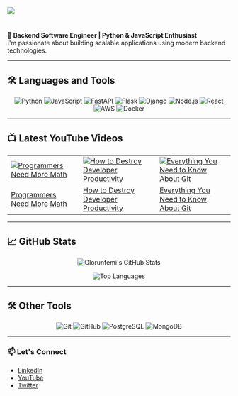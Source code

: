 <p align="left">
  <img src="https://readme-typing-svg.demolab.com?font=Fira+Code&weight=500&size=40&pause=1000&color=F7F7F7&center=false&vCenter=true&width=600&lines=Hey%2C+there+%F0%9F%91%8B;I'm+Olorunfemi+Oloko!;Pleased+to+meet+you!+%F0%9F%98%8A;" />
</p>





#

🚀 **Backend Software Engineer | Python & JavaScript Enthusiast**  
I'm passionate about building scalable applications using modern backend technologies.

---

## 🛠️ **Languages and Tools**

<p align="center">
  <img src="https://img.shields.io/badge/Python-3776AB?style=for-the-badge&logo=python&logoColor=white" alt="Python" />
  <img src="https://img.shields.io/badge/JavaScript-F7DF1E?style=for-the-badge&logo=javascript&logoColor=black" alt="JavaScript" />
  <img src="https://img.shields.io/badge/FastAPI-009688?style=for-the-badge&logo=fastapi&logoColor=white" alt="FastAPI" />
  <img src="https://img.shields.io/badge/Flask-000000?style=for-the-badge&logo=flask&logoColor=white" alt="Flask" />
  <img src="https://img.shields.io/badge/Django-092E20?style=for-the-badge&logo=django&logoColor=white" alt="Django" />
  <img src="https://img.shields.io/badge/Node.js-339933?style=for-the-badge&logo=nodedotjs&logoColor=white" alt="Node.js" />
  <img src="https://img.shields.io/badge/React-20232A?style=for-the-badge&logo=react&logoColor=61DAFB" alt="React" />
  <img src="https://img.shields.io/badge/AWS-232F3E?style=for-the-badge&logo=amazonaws" alt="AWS" />
  <img src="https://img.shields.io/badge/Docker-2496ED?style=for-the-badge&logo=docker&logoColor=white" alt="Docker" />
</p>

---

## 📺 **Latest YouTube Videos**

<!-- YouTube video grid -->
<table>
  <tr>
    <td><a href="https://www.youtube.com/watch?v=XXXXX"><img src="https://img.youtube.com/vi/XXXXX/0.jpg" alt="Programmers Need More Math" /></a></td>
    <td><a href="https://www.youtube.com/watch?v=XXXXX"><img src="https://img.youtube.com/vi/XXXXX/0.jpg" alt="How to Destroy Developer Productivity" /></a></td>
    <td><a href="https://www.youtube.com/watch?v=XXXXX"><img src="https://img.youtube.com/vi/XXXXX/0.jpg" alt="Everything You Need to Know About Git" /></a></td>
  </tr>
  <tr>
    <td><a href="https://www.youtube.com/watch?v=XXXXX">Programmers Need More Math</a></td>
    <td><a href="https://www.youtube.com/watch?v=XXXXX">How to Destroy Developer Productivity</a></td>
    <td><a href="https://www.youtube.com/watch?v=XXXXX">Everything You Need to Know About Git</a></td>
  </tr>
</table>

---

## 📈 **GitHub Stats**

<p align="center">
  <img src="https://github-readme-stats.vercel.app/api?username=lorkorblaq&show_icons=true&theme=radical" alt="Olorunfemi's GitHub Stats" />
</p>

<p align="center">
  <img src="https://github-readme-stats.vercel.app/api/top-langs/?username=lorkorblaq&layout=compact&theme=radical" alt="Top Languages" />
</p>

---

## 🛠️ **Other Tools**

<p align="center">
  <img src="https://img.shields.io/badge/Git-F05032?style=for-the-badge&logo=git&logoColor=white" alt="Git" />
  <img src="https://img.shields.io/badge/GitHub-181717?style=for-the-badge&logo=github&logoColor=white" alt="GitHub" />
  <img src="https://img.shields.io/badge/PostgreSQL-4169E1?style=for-the-badge&logo=postgresql&logoColor=white" alt="PostgreSQL" />
  <img src="https://img.shields.io/badge/MongoDB-47A248?style=for-the-badge&logo=mongodb&logoColor=white" alt="MongoDB" />
</p>

---

### 📫 **Let's Connect**

- [LinkedIn](https://www.linkedin.com/in/olorunfemioloko)  
- [YouTube](https://www.youtube.com/channel/XXXXX)  
- [Twitter](https://twitter.com/olorunfemioloko)  
